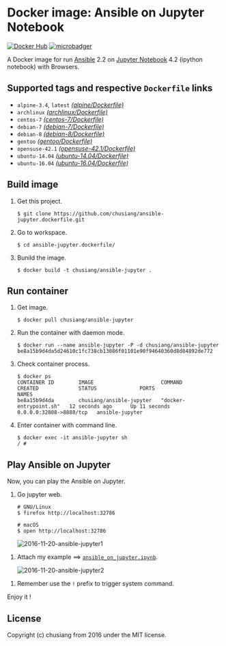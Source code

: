 # Docker image: Ansible on Jupyter Notebook

[![Docker Hub](https://img.shields.io/badge/docker-ansible--jupyter-blue.svg)](https://hub.docker.com/r/chusiang/ansible-jupyter/) [![microbadger](https://images.microbadger.com/badges/image/chusiang/ansible-jupyter.svg)](https://microbadger.com/images/chusiang/ansible-jupyter "Get your own image badge on microbadger.com")

A Docker image for run [Ansible][ansible_official] 2.2 on [Jupyter Notebook][jupyter_official] 4.2 (ipython notebook) with Browsers.

[ansible_official]:  https://www.ansible.com/
[jupyter_official]: http://jupyter.org/

## Supported tags and respective `Dockerfile` links

- `alpine-3.4`, `latest` [*(alpine/Dockerfile)*][dockerfile_alpine]
- `archlinux` [*(archlinux/Dockerfile)*][dockerfile_archlinux]
- `centos-7` [*(centos-7/Dockerfile)*][dockerfile_centos-7]
- `debian-7` [*(debian-7/Dockerfile)*][dockerfile_debian-7]
- `debian-8` [*(debian-8/Dockerfile)*][dockerfile_debian-8]
- `gentoo` [*(gentoo/Dockerfile)*][dockerfile_gentoo]
- `opensuse-42.1` [*(opensuse-42.1/Dockerfile)*][dockerfile_opensuse-42.1]
- `ubuntu-14.04` [*(ubuntu-14.04/Dockerfile)*][dockerfile_ubuntu-14.04]
- `ubuntu-16.04` [*(ubuntu-16.04/Dockerfile)*][dockerfile_ubuntu-16.04]

[dockerfile_alpine]:        https://github.com/chusiang/ansible-jupyter.dockerfile/blob/master/alpine/Dockerfile
[dockerfile_archlinux]:        https://github.com/chusiang/ansible-jupyter.dockerfile/blob/master/archlinux/Dockerfile
[dockerfile_centos-7]:      https://github.com/chusiang/ansible-jupyter.dockerfile/blob/master/centos-7/Dockerfile
[dockerfile_debian-7]:      https://github.com/chusiang/ansible-jupyter.dockerfile/blob/master/debian-7/Dockerfile
[dockerfile_debian-8]:      https://github.com/chusiang/ansible-jupyter.dockerfile/blob/master/debian-8/Dockerfile
[dockerfile_gentoo]:        https://github.com/chusiang/ansible-jupyter.dockerfile/blob/master/gentoo/Dockerfile
[dockerfile_opensuse-42.1]:  https://github.com/chusiang/ansible-jupyter.dockerfile/blob/master/opensuse-42.1/Dockerfile
[dockerfile_ubuntu-14.04]:  https://github.com/chusiang/ansible-jupyter.dockerfile/blob/master/ubuntu-14.04/Dockerfile
[dockerfile_ubuntu-16.04]:  https://github.com/chusiang/ansible-jupyter.dockerfile/blob/master/ubuntu-16.04/Dockerfile

## Build image

1. Get this project.

    ```
    $ git clone https://github.com/chusiang/ansible-jupyter.dockerfile.git
    ```

1. Go to workspace.

    ```
    $ cd ansible-jupyter.dockerfile/
    ```

1. Bunild the image.

    ```
    $ docker build -t chusiang/ansible-jupyter .
    ```

## Run container

1. Get image.
    
    ```
    $ docker pull chusiang/ansible-jupyter
    ```

1. Run the container with daemon mode.
    
    ```
    $ docker run --name ansible-jupyter -P -d chusiang/ansible-jupyter
    be8a15b9d4da5d24610c1fc738cb13086f01101e90f94640360d8d84892de772
    ```

1. Check container process.

    ```
    $ docker ps
    CONTAINER ID        IMAGE                      COMMAND                  CREATED             STATUS              PORTS                     NAMES
    be8a15b9d4da        chusiang/ansible-jupyter   "docker-entrypoint.sh"   12 seconds ago      Up 11 seconds       0.0.0.0:32808->8888/tcp   ansible-jupyter
    ```

1. Enter container with command line.

    ```
    $ docker exec -it ansible-jupyter sh
    / #
    ```
    
## Play Ansible on Jupyter

Now, you can play the Ansible on Jupyter.

1. Go jupyter web.

    ```
    # GNU/Linux
    $ firefox http://localhost:32786
    
    # macOS
    $ open http://localhost:32786
    ```
    
    ![2016-11-20-ansible-jupyter1]

[2016-11-20-ansible-jupyter1]: https://cloud.githubusercontent.com/assets/219066/20463322/218f0c4a-af6b-11e6-9a95-2411ec7acb5f.png

1. Attach my example ==> [`ansible_on_jupyter.ipynb`][ansible_on_jupyter.ipynb].

    ![2016-11-20-ansible-jupyter2]

[ansible_on_jupyter.ipynb]: https://github.com/chusiang/ansible-jupyter.dockerfile/blob/master/ipynb/ansible_on_jupyter.ipynb
[2016-11-20-ansible-jupyter2]: https://cloud.githubusercontent.com/assets/219066/20463319/fa8c047c-af6a-11e6-96d6-f985096c9c8c.png

1. Remember use the `!` prefix to trigger system command.

Enjoy it !

## License

Copyright (c) chusiang from 2016 under the MIT license.
